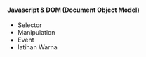 <h4> Javascript & DOM (Document Object Model) </h4>
<ul>
    <li> Selector </li>
    <li> Manipulation </li>
    <li> Event </li>
    <li> latihan Warna </li>
</ul>